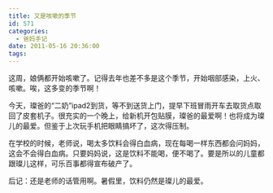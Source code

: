 ```yaml
---
title: 又是咳嗽的季节
id: 571
categories:
  - 爸妈手记
date: 2011-05-16 20:36:00
tags:
---
```


这周，娘俩都开始咳嗽了。记得去年也差不多是这个季节，开始咽部感染，上火、咳嗽。唉，这多变的季节啊！

今天，璨爸的“二奶”ipad2到货，等不到送货上门，提早下班冒雨开车去取货点取回了皮套机子。很充实的一个晚上，给新机开包贴膜，璨爸的最爱啊！也将成为璨儿的最爱。但鉴于上次玩手机把眼睛搞坏了，这次得压制。

在学校的时候，老师说，喝太多饮料会得白血病，现在每喝一样东西都会问妈妈，这会不会得白血病。只要妈妈说，这是饮料不能喝，便不喝了。要是所以的儿童都跟璨儿这样，可乐百事都得宣布破产了。

后记：还是老师的话管用啊。暑假里，饮料仍然是璨儿的最爱。
<div style="position: absolute; display: none; z-index: 9999;" id="livemargins_control">![](chrome://livemargins/skin/monitor-background-horizontal.png)	![](chrome://livemargins/skin/monitor-background-vertical.png)	![](chrome://livemargins/skin/monitor-play-button.png)</div>